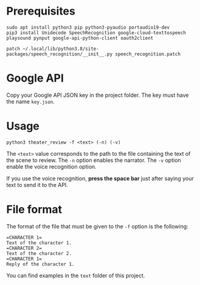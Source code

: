 # Prerequisites
```
sudo apt install python3 pip python3-pyaudio portaudio19-dev
pip3 install Unidecode SpeechRecognition google-cloud-texttospeech playsound pynput google-api-python-client oauth2client

patch ~/.local/lib/python3.8/site-packages/speech_recognition/__init__.py speech_recognition.patch
```

# Google API

Copy your Google API JSON key in the project folder. The key must have the name `key.json`.

# Usage
```
python3 theater_review -f <text> (-n) (-v)
```

The `<text>` value corresponds to the path to the file containing the text of the scene to review.
The `-n` option enables the narrator. The `-v` option enable the voice recognition option.

If you use the voice recognition, **press the space bar** just after saying your text to send it to the API.

# File format

The format of the file that must be given to the `-f` option is the following:
```
=CHARACTER 1=
Text of the character 1.
=CHARACTER 2=
Text of the character 2.
=CHARACTER 1=
Reply of the character 1.
```

You can find examples in the `text` folder of this project.
